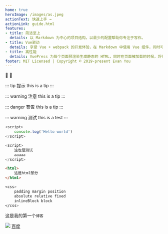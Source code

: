 ```yaml
---
home: true
heroImage: /images/as.jpeg
actionText: 快速上手 →
actionLink: guide.html
features:
- title: 简洁至上
  details: 以 Markdown 为中心的项目结构，以最少的配置帮助你专注于写作。
- title: Vue驱动
  details: 享受 Vue + webpack 的开发体验，在 Markdown 中使用 Vue 组件，同时可以使用 Vue 来开发自定义主题。
- title: 高性能
  details: VuePress 为每个页面预渲染生成静态的 HTML，同时在页面被加载的时候，将作为 SPA 运行。
footer: MIT Licensed | Copyright © 2019-present Evan You
---
```


:tada: :100:

::: tip 提示
this is a tip
:::

::: warning 注意
this is a tip
:::

::: danger 警告
this is a tip
:::

::: warning 测试
this is a test
:::

``` js
<script>
	console.log('Hello world')
</script>
```

``` js
<script>
    这也是测试
    aaaaa
</script>
```

``` html
<html>
    这是html部分
</html>
```

``` css
<css>
    padding margin position
    absolute relative fixed
    inlineBlock block 
</css>
```

这是我的第一个`博客`

![](/images/as.jpeg=200x)
[百度](https://www.baidu.com/)

